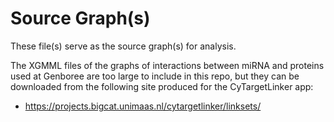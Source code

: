 # Source Graph(s)
These file(s) serve as the source graph(s) for analysis.

The XGMML files of the graphs of interactions between miRNA and proteins used at Genboree are too large to include in this repo, but they can be downloaded from the following site produced for the CyTargetLinker app:
* https://projects.bigcat.unimaas.nl/cytargetlinker/linksets/

